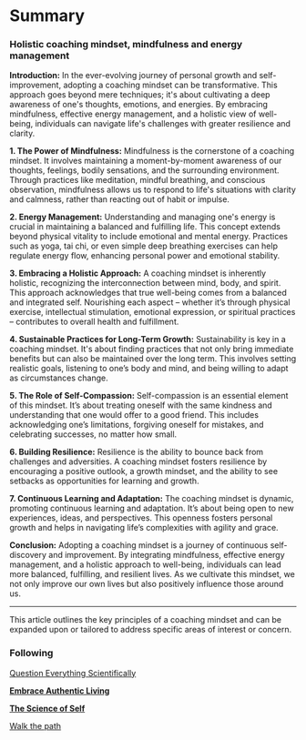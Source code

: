 # Summary

### Holistic coaching mindset, mindfulness and energy management

**Introduction:**
In the ever-evolving journey of personal growth and self-improvement, adopting a coaching mindset can be transformative. This approach goes beyond mere techniques; it's about cultivating a deep awareness of one's thoughts, emotions, and energies. By embracing mindfulness, effective energy management, and a holistic view of well-being, individuals can navigate life's challenges with greater resilience and clarity.

**1. The Power of Mindfulness:**
Mindfulness is the cornerstone of a coaching mindset. It involves maintaining a moment-by-moment awareness of our thoughts, feelings, bodily sensations, and the surrounding environment. Through practices like meditation, mindful breathing, and conscious observation, mindfulness allows us to respond to life's situations with clarity and calmness, rather than reacting out of habit or impulse.

**2. Energy Management:**
Understanding and managing one's energy is crucial in maintaining a balanced and fulfilling life. This concept extends beyond physical vitality to include emotional and mental energy. Practices such as yoga, tai chi, or even simple deep breathing exercises can help regulate energy flow, enhancing personal power and emotional stability.

**3. Embracing a Holistic Approach:**
A coaching mindset is inherently holistic, recognizing the interconnection between mind, body, and spirit. This approach acknowledges that true well-being comes from a balanced and integrated self. Nourishing each aspect – whether it’s through physical exercise, intellectual stimulation, emotional expression, or spiritual practices – contributes to overall health and fulfillment.

**4. Sustainable Practices for Long-Term Growth:**
Sustainability is key in a coaching mindset. It's about finding practices that not only bring immediate benefits but can also be maintained over the long term. This involves setting realistic goals, listening to one’s body and mind, and being willing to adapt as circumstances change.

**5. The Role of Self-Compassion:**
Self-compassion is an essential element of this mindset. It’s about treating oneself with the same kindness and understanding that one would offer to a good friend. This includes acknowledging one’s limitations, forgiving oneself for mistakes, and celebrating successes, no matter how small.

**6. Building Resilience:**
Resilience is the ability to bounce back from challenges and adversities. A coaching mindset fosters resilience by encouraging a positive outlook, a growth mindset, and the ability to see setbacks as opportunities for learning and growth.

**7. Continuous Learning and Adaptation:**
The coaching mindset is dynamic, promoting continuous learning and adaptation. It’s about being open to new experiences, ideas, and perspectives. This openness fosters personal growth and helps in navigating life’s complexities with agility and grace.

**Conclusion:**
Adopting a coaching mindset is a journey of continuous self-discovery and improvement. By integrating mindfulness, effective energy management, and a holistic approach to well-being, individuals can lead more balanced, fulfilling, and resilient lives. As we cultivate this mindset, we not only improve our own lives but also positively influence those around us.

---

This article outlines the key principles of a coaching mindset and can be expanded upon or tailored to address specific areas of interest or concern.

### Following

[Question Everything Scientifically](Question%20Everything%20Scientifically%202eb4a737eda240e69e9194588743d7b1.md)

[**Embrace Authentic Living**](Embrace%20Authentic%20Living%20112e972300224043b508a094eed04802.md)

[**The Science of Self**](The%20Science%20of%20Self%205b8b248fed8c4a59bcb34b5079690493.md)

[Walk the path](Walk%20the%20path%20fa09b82b826340f4a9df892dac84d785.md)
